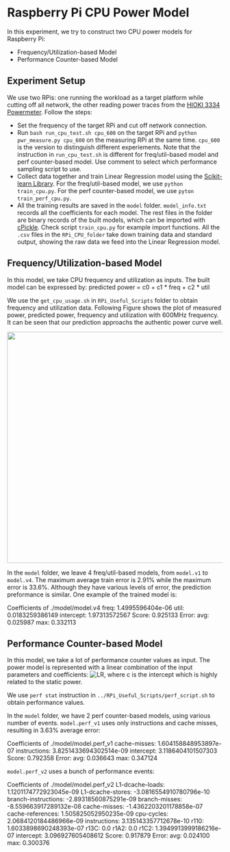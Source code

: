 # Raspberry Pi CPU Power Model
In this experiment, we try to construct two CPU power models for Raspberry Pi:
- Frequency/Utilization-based Model
- Performance Counter-based Model

## Experiment Setup
We use two RPis: one running the workload as a target platform while cutting off all network, the other reading power traces from the [HIOKI 3334 Powermeter](https://www.hioki.com/en/products/detail/?product_key=5812). Follow the steps:

- Set the frequency of the target RPi and cut off network connection.
- Run `bash run_cpu_test.sh cpu_600` on the target RPi and `python pwr_measure.py cpu_600` on the measuring RPi at the same time. `cpu_600` is the version to distinguish different experiements.
Note that the instruction in `run_cpu_test.sh` is different for freq/util-based model and perf counter-based model. Use comment to select which performance sampling script to use.
- Collect data together and train Linear Regression model using the [Scikit-learn Library](https://scikit-learn.org/stable/).
For the freq/util-based model, we use `python train_cpu.py`. For the perf counter-based model, we use `pyton train_perf_cpu.py`.
- All the training results are saved in the `model` folder. `model_info.txt` records all the coefficients for each model. The rest files in the folder are binary records of the built models, which can be imported with [cPickle](https://pymotw.com/2/pickle/). Check script `train_cpu.py` for example import functions. All the `.csv` files in the `RPi_CPU_folder` take down training data and standard output, showing the raw data we feed into the Linear Regression model.

## Frequency/Utilization-based Model
In this model, we take CPU frequency and utilization as inputs. The built model can be expressed by:
predicted power = c0 + c1 * freq + c2 * util

We use the `get_cpu_usage.sh` in `RPi_Useful_Scripts` folder to obtain frequency and utilization data. Following Figure shows the plot of measured power, predicted power, frequency and utilization with 600MHz frequency. It can be seen that our prediction approachs the authentic power curve well.
<div align=center><img width="800" height="540" src="https://github.com/Orienfish/IoTSim_Model/blob/master/RPi_CPU_model/600MHz_v4.png"/></div>

In the `model` folder, we leave 4 freq/util-based models, from `model.v1` to `model.v4`. The maximum average train error is 2.91% while the maximum error is 33.6%. Although they have various levels of error, the prediction preformance is similar. One example of the trained model is:

Coefficients of ./model/model.v4
freq: 1.4995596404e-06 util: 0.0183259386149 intercept: 1.97313572567
Score: 0.925133
Error: avg: 0.025987 max: 0.332113

## Performance Counter-based Model
In this model, we take a lot of performance counter values as input. The power model is represented with a linear combination of the input parameters and coefficients: ![LR](https://github.com/Orienfish/IoTSim_Model/blob/backup/LinearRegression.png), where c is the intercept which is highly related to the static power.

We use `perf stat` instruction in `../RPi_Useful_Scripts/perf_script.sh` to obtain performance values.

In the `model` folder, we have 2 perf counter-based models, using various number of events. `model.perf_v1` uses only instructions and cache misses, resulting in 3.63% average error:

Coefficients of ./model/model.perf_v1
cache-misses: 1.604158848953897e-07 instructions: 3.8251433694302514e-09 intercept: 3.1186404101507303
Score: 0.792358
Error: avg: 0.036643 max: 0.347124

`model.perf_v2` uses a bunch of performance events:

Coefficients of ./model/model.perf_v2
L1-dcache-loads: 1.1201174772923045e-09 L1-dcache-stores: -3.0816554910780796e-10 branch-instructions: -2.89318560875291e-09 branch-misses: -8.559663917289132e-08 cache-misses: -1.4362203201178858e-07 cache-references: 1.505825052950235e-09 cpu-cycles: 2.0684120184486966e-09 instructions: 3.135143357712678e-10 r110: 1.6033898690248393e-07 r13C: 0.0 r1A2: 0.0 r1C2: 1.3949913999186216e-07 intercept: 3.096927605408612
Score: 0.917879
Error: avg: 0.024100 max: 0.300376